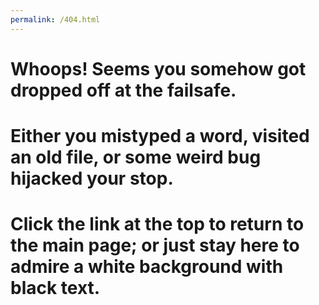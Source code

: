 ```yaml
---
permalink: /404.html
---
```


# Whoops! Seems you somehow got dropped off at the failsafe.
# Either you mistyped a word, visited an old file, or some weird bug hijacked your stop.
# Click the link at the top to return to the main page; or just stay here to admire a white background with black text.
